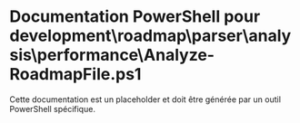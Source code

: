# Documentation PowerShell pour development\roadmap\parser\analysis\performance\Analyze-RoadmapFile.ps1

Cette documentation est un placeholder et doit être générée par un outil PowerShell spécifique.
